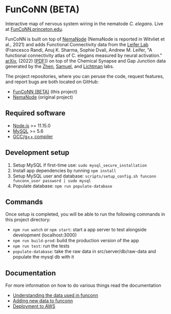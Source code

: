 # FunCoNN (BETA)

Interactive map of nervous system wiring in the nematode _C. elegans_. Live at [FunCoNN.princeton.edu](https://funconn.princeton.edu/).

FunCoNN is built on top of [NemaNode](https://nemanode.org/) (NemaNode is reported in Witvliet et al., 2021) and adds Functional Connectivity data from the [Leifer Lab](http://leiferlab.princeton.edu) (Francesco Randi, Anuj K. Sharma, Sophie Dvali, Andrew M. Leifer, "A functional connectivity atlas of C. elegans measured by neural activation." [arXiv](https://doi.org/10.48550/arXiv.2208.04790), (2022) [[PDF](https://arxiv.org/pdf/2208.04790)]) on top of the Chemical Synapse and Gap Junction data generated by the [Zhen](https://www.zhenlab.com), [Samuel](https://scholar.harvard.edu/aravisamuel), and [Lichtman](https://lichtmanlab.fas.harvard.edu) labs.

The project repositories, where you can peruse the code, request features, and report bugs are both located on GitHub:
- [FunCoNN (BETA)](https://github.com/PrincetonUniversity/neuron-graph) (this project)
- [NemaNode](https://github.com/zhenlab-ltri/NemaNode) (original project)

## Required software
- [Node.js](https://nodejs.org/en/) >= 11.15.0
- [MySQL](https://www.mysql.com/downloads/) >= 5.6
- [GCC/g++ compiler](https://packages.ubuntu.com/focal/build-essential)


## Development setup

1. Setup MySQL if first-time use: `sudo mysql_secure_installation`
2. Install app dependencies by running `npm install`
3. Setup MySQL user and database: `scripts/setup_config.sh funconn funconn_user password | sudo mysql`
4. Populate database: `npm run populate-database`


## Commands
Once setup is completed, you will be able to run the following commands in this project directory:

- `npm run watch` or `npm start`: start a app server to test alongside development (localhost:3000)
- `npm run build-prod`: build the production version of the app
- `npm run test`: run the tests
- `populate-database`: take the raw data in src/server/db/raw-data and populate the mysql db with it


## Documentation
For more information on how to do various things read the documentation
- [Understanding the data used in funconn](docs/understanding-funconn-data.md)
- [Adding new data to funconn](docs/adding-new-data.md)
- [Deployment to AWS](docs/deployment-to-aws.md)
